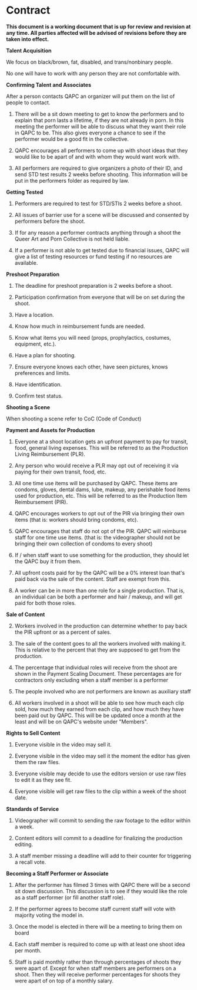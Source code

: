 # Contract

**This document is a working document that is up for review and revision at any time. All parties affected will be advised of revisions before they are taken into effect.**




**Talent Acquisition**


We focus on black/brown, fat, disabled, and trans/nonbinary people. 

No one will have to work with any person they are not comfortable with.



**Confirming Talent and Associates**


After a person contacts QAPC an organizer will put them on the list of people to contact.

1. There will be a sit down meeting to get to know the performers and to explain that porn lasts a lifetime, if they are not already in porn. In this meeting the performer will be able to discuss what they want their role in QAPC to be. This also gives everyone a chance to see if the performer would be a good fit in the collective.

2. QAPC encourages all performers to come up with shoot ideas that they would like to be apart of and with whom they would want work with.

3. All performers are required to give organizers a photo of their ID, and send STD test results 2 weeks before shooting. This information will be put in the performers folder as required by law.



**Getting Tested**


1. Performers are required to test for STD/STIs 2 weeks before a shoot. 

2. All issues of barrier use for a scene will be discussed and consented by performers before the shoot.

3. If for any reason a performer contracts anything through a shoot the Queer Art and Porn Collective is not held liable.

4. If a performer is not able to get tested due to financial issues, QAPC will give a list of testing resources or fund testing if no resources are available.



**Preshoot Preparation**

1. The deadline for preshoot preparation is 2 weeks before a shoot.

1. Participation confirmation from everyone that will be on set during the shoot.

2. Have a location.

3. Know how much in reimbursement funds are needed.

4. Know what items you will need (props, prophylactics, costumes, equipment, etc.).

5. Have a plan for shooting.

6. Ensure everyone knows each other, have seen pictures, knows preferences and limits.

7. Have identification.

8. Confirm test status.



**Shooting a Scene**


When shooting a scene refer to CoC (Code of Conduct)



**Payment and Assets for Production**


1. Everyone at a shoot location gets an upfront payment to pay for transit, food, general living expenses. This will be referred to as the Production Living Reimbursement (PLR).

2. Any person who would receive a PLR may opt out of receiving it via paying for their own transit, food, etc.

2. All one time use items will be purchased by QAPC. These items are condoms, gloves, dental dams, lube, makeup, any perishable food items used for production, etc. This will be referred to as the Production Item Reimbursement (PIR).

2. QAPC encourages workers to opt out of the PIR via bringing their own items (that is: workers should bring condoms, etc).

2. QAPC encourages that staff do not opt of the PIR.  QAPC will reimburse staff for one time use items. (that is: the videographer should not be bringing their own collection of condoms to every shoot)

2. If / when staff want to use something for the production, they should let the QAPC buy it from them.

2. All upfront costs paid for by the QAPC will be a 0% interest loan that's paid back via the sale of the content. Staff are exempt from this.

2. A worker can be in more than one role for a single production. That is, an individual can be both a performer and hair / makeup, and will get paid for both those roles.




**Sale of Content**


2. Workers involved in the production can determine whether to pay back the PIR upfront or as a percent of sales.

2. The sale of the content goes to all the workers involved with making it. This is relative to the percent that they are supposed to get from the production.

2. The percentage that individual roles will receive from the shoot are shown in the Payment Scaling Document. These percentages are for contractors only excluding when a staff member is a performer

2. The people involved who are not performers are known as auxiliary staff

2. All workers involved in a shoot will be able to see how much each clip sold, how much they earned from each clip, and how much they have been paid out by QAPC. This will be be updated once a month at the least and will be on QAPC's website under "Members".



**Rights to Sell Content**


1. Everyone visible in the video may sell it.

2. Everyone visible in the video may sell it the moment the editor has given them the raw files.

3. Everyone visible may decide to use the editors version or use raw files to edit it as they see fit. 

4. Everyone visible will get raw files to the clip within a week of the shoot date.



**Standards of Service**


1. Videographer will commit to sending the raw footage to the editor within a week.

2. Content editors will commit to a deadline for finalizing the production editing.

3. A staff member missing a deadline will add to their counter for triggering a recall vote.


**Becoming a Staff Performer or Associate**


1. After the performer has filmed 3 times with QAPC there will be a second sit down discussion. This discussion is to see if they would like the role as a staff performer (or fill another staff role).

2. If the performer agrees to become staff current staff will vote with majority voting the model in.

3. Once the model is elected in there will be a meeting to bring them on board

4. Each staff member is required to come up with at least one shoot idea per month.

5. Staff is paid monthly rather than through percentages of shoots they were apart of.  Except for when staff members are performers on a shoot. Then they will receive performer percentages for shoots they were apart of on top of a monthly salary.
